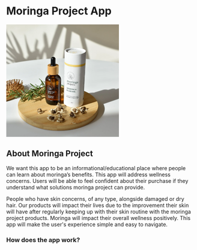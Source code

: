 # Moringa Project App
<img src="assets/images/productimage.webp" width="300" height="300">

<h2>About Moringa Project</h2>
<p>We want this app to be an informational/educational place where people can learn about moringa’s benefits. This app will address wellness concerns. Users will be able to feel confident about their purchase if they understand what solutions moringa project can provide. 

People who have skin concerns, of any type, alongside damaged or dry hair. Our products will impact their lives due to the improvement their skin will have after regularly keeping up with their skin routine with the moringa project products. Moringa will impact their overall wellness positively. This app will make the user's experience simple and easy to navigate. 
</p>

<h3>How does the app work?</h3>
